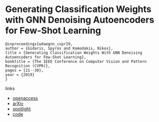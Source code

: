 # Generating Classification Weights with GNN Denoising Autoencoders for Few-Shot Learning

```
@inproceedings{wdaegnn_cvpr19,
author = {Gidaris, Spyros and Komodakis, Nikos},
title = {Generating Classification Weights With GNN Denoising Autoencoders for Few-Shot Learning},
booktitle = {The IEEE Conference on Computer Vision and Pattern Recognition (CVPR)},
pages = {21--30},
year = {2019}
}
```

links
- [openaccess](http://openaccess.thecvf.com/content_CVPR_2019/html/Gidaris_Generating_Classification_Weights_With_GNN_Denoising_Autoencoders_for_Few-Shot_Learning_CVPR_2019_paper.html)
- [arXiv](https://arxiv.org/abs/1905.01102)
- [spotlight](https://youtu.be/KHEknuuCz0E?t=603)
- [code](https://github.com/gidariss/wDAE_GNN_FewShot)
